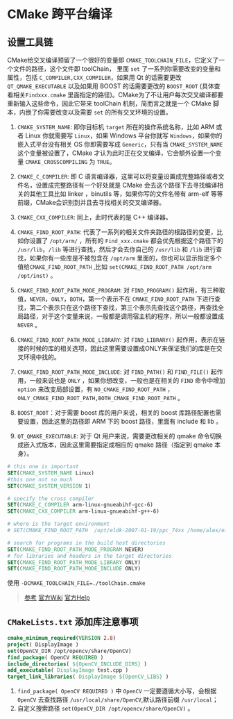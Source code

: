 # CMake 跨平台编译

## 设置工具链

CMake给交叉编译预留了一个很好的变量即 `CMAKE_TOOLCHAIN_FILE`，它定义了一个文件的路径，这个文件即 toolChain， 里面 `set` 了一系列你需要改变的变量和属性，包括 `C_COMPILER,CXX_COMPILER`，如果用 Qt 的话需要更改 `QT_QMAKE_EXECUTABLE` 以及如果用 BOOST 的话需要更改的 `BOOST_ROOT` (具体查看相关`Findxxx.cmake` 里面指定的路径)。CMake为了不让用户每次交叉编译都要重新输入这些命令，因此它带来 toolChain 机制，简而言之就是一个 CMake 脚本，内嵌了你需要改变以及需要 `set` 的所有交叉环境的设置。

1. `CMAKE_SYSTEM_NAME`: 即你目标机 `target` 所在的操作系统名称，比如 ARM 或者 Linux 你就需要写 `Linux`，如果 Windows 平台你就写 `Windows`，如果你的嵌入式平台没有相关 OS 你即需要写成 `Generic`，只有当 `CMAKE_SYSTEM_NAME` 这个变量被设置了，CMake 才认为此时正在交叉编译，它会额外设置一个变量 `CMAKE_CROSSCOMPILING` 为 `TRUE`。

2. `CMAKE_C_COMPILER`: 即 C 语言编译器，这里可以将变量设置成完整路径或者文件名，设置成完整路径有一个好处就是 CMake 会去这个路径下去寻找编译相关的其他工具比如 linker ，binutils 等，如果你写的文件名带有 arm-elf 等等前缀，CMake会识别到并且去寻找相关的交叉编译器。

3. `CMAKE_CXX_COMPILER`: 同上，此时代表的是 C++ 编译器。

4. `CMAKE_FIND_ROOT_PATH`: 代表了一系列的相关文件夹路径的根路径的变更，比如你设置了 `/opt/arm/` ，所有的 `Find_xxx.cmake` 都会优先根据这个路径下的 `/usr/lib`，`/lib` 等进行查找，然后才会去你自己的 `/usr/lib` 和 `/lib` 进行查找，如果你有一些库是不被包含在 `/opt/arm` 里面的，你也可以显示指定多个值给`CMAKE_FIND_ROOT_PATH` ,比如 `set(CMAKE_FIND_ROOT_PATH /opt/arm /opt/inst)` 。

5. `CMAKE_FIND_ROOT_PATH_MODE_PROGRAM`: 对 `FIND_PROGRAM()` 起作用，有三种取值，`NEVER`，`ONLY`，`BOTH`，第一个表示不在 `CMAKE_FIND_ROOT_PATH` 下进行查找，第二个表示只在这个路径下查找，第三个表示先查找这个路径，再查找全局路径，对于这个变量来说，一般都是调用宿主机的程序，所以一般都设置成 `NEVER` 。

6. `CMAKE_FIND_ROOT_PATH_MODE_LIBRARY`: 对 `FIND_LIBRARY()` 起作用，表示在链接的时候的库的相关选项，因此这里需要设置成ONLY来保证我们的库是在交叉环境中找的。

7. `CMAKE_FIND_ROOT_PATH_MODE_INCLUDE`: 对 `FIND_PATH()` 和 `FIND_FILE()` 起作用，一般来说也是 `ONLY` ，如果你想改变，一般也是在相关的 `FIND` 命令中增加 `option` 来改变局部设置，有 `NO_CMAKE_FIND_ROOT_PATH` ，`ONLY_CMAKE_FIND_ROOT_PATH,BOTH_CMAKE_FIND_ROOT_PATH` 。

8. `BOOST_ROOT`：对于需要 boost 库的用户来说，相关的 boost 库路径配置也需要设置，因此这里的路径即 ARM 下的 boost 路径，里面有 include 和 lib 。

9. `QT_QMAKE_EXECUTABLE`: 对于 Qt 用户来说，需要更改相关的 qmake 命令切换成嵌入式版本，因此这里需要指定成相应的 qmake 路径（指定到 qmake 本身）。

```cmake
# this one is important
SET(CMAKE_SYSTEM_NAME Linux)
#this one not so much
SET(CMAKE_SYSTEM_VERSION 1)

# specify the cross compiler
SET(CMAKE_C_COMPILER arm-linux-gnueabihf-gcc-6)
SET(CMAKE_CXX_COMPILER arm-linux-gnueabihf-g++-6)

# where is the target environment
# SET(CMAKE_FIND_ROOT_PATH  /opt/eldk-2007-01-19/ppc_74xx /home/alex/eldk-ppc74xx-inst)

# search for programs in the build host directories
SET(CMAKE_FIND_ROOT_PATH_MODE_PROGRAM NEVER)
# for libraries and headers in the target directories
SET(CMAKE_FIND_ROOT_PATH_MODE_LIBRARY ONLY)
SET(CMAKE_FIND_ROOT_PATH_MODE_INCLUDE ONLY)
```

使用 `-DCMAKE_TOOLCHAIN_FILE=./toolChain.cmake`

> [参考](https://www.cnblogs.com/rickyk/p/3875334.html) 
> [官方Wiki](https://gitlab.kitware.com/cmake/community/wikis/doc/cmake/CrossCompiling) 
> [官方Help](https://cmake.org/cmake/help/v3.6/manual/cmake-toolchains.7.html)

## `CMakeLists.txt` 添加库注意事项

```cmake
cmake_minimum_required(VERSION 2.8)
project( DisplayImage )
set(OpenCV_DIR /opt/opencv/share/OpenCV)
find_package( OpenCV REQUIRED )
include_directories( ${OpenCV_INCLUDE_DIRS} )
add_executable( DisplayImage test.cpp )
target_link_libraries( DisplayImage ${OpenCV_LIBS} )
```

1. `find_package( OpenCV REQUIRED )` 中 `OpenCV` 一定要遵循大小写，会根据 `OpenCV` 去查找路径 `/usr/local/share/OpenCV`,默认路径前缀 `/usr/local`；
2. 自定义搜索路径 `set(OpenCV_DIR /opt/opencv/share/OpenCV)` 。